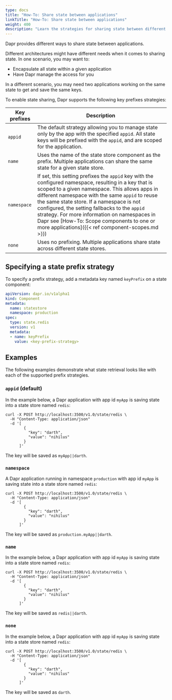 ```yaml
---
type: docs
title: "How-To: Share state between applications"
linkTitle: "How-To: Share state between applications"
weight: 400
description: "Learn the strategies for sharing state between different applications"
---
```


Dapr provides different ways to share state between applications.

Different architectures might have different needs when it comes to sharing state. In one scenario, you may want to:

- Encapsulate all state within a given application 
- Have Dapr manage the access for you

In a different scenario, you may need two applications working on the same state to get and save the same keys.

To enable state sharing, Dapr supports the following key prefixes strategies:

| Key prefixes | Description |
| ------------ | ----------- |
| `appid` | The default strategy allowing you to manage state only by the app with the specified `appid`. All state keys will be prefixed with the `appid`, and are scoped for the application. |
| `name` | Uses the name of the state store component as the prefix. Multiple applications can share the same state for a given state store. |
| `namespace` |  If set, this setting prefixes the `appid` key with the configured namespace, resulting in a key that is scoped to a given namespace. This allows apps in different namespace with the same `appid` to reuse the same state store. If a namespace is not configured, the setting fallbacks to the `appid` strategy. For more information on namespaces in Dapr see [How-To: Scope components to one or more applications]({{< ref component-scopes.md >}}) |
| `none` | Uses no prefixing. Multiple applications share state across different state stores. |

## Specifying a state prefix strategy

To specify a prefix strategy, add a metadata key named `keyPrefix` on a state component:

```yaml
apiVersion: dapr.io/v1alpha1
kind: Component
metadata:
  name: statestore
  namespace: production
spec:
  type: state.redis
  version: v1
  metadata:
  - name: keyPrefix
    value: <key-prefix-strategy>
```

## Examples

The following examples demonstrate what state retrieval looks like with each of the supported prefix strategies.

### `appid` (default)

In the example below, a Dapr application with app id `myApp` is saving state into a state store named `redis`:

```shell
curl -X POST http://localhost:3500/v1.0/state/redis \
  -H "Content-Type: application/json"
  -d '[
        {
          "key": "darth",
          "value": "nihilus"
        }
      ]'
```

The key will be saved as `myApp||darth`.

### `namespace`

A Dapr application running in namespace `production` with app id `myApp` is saving state into a state store named `redis`:

```shell
curl -X POST http://localhost:3500/v1.0/state/redis \
  -H "Content-Type: application/json"
  -d '[
        {
          "key": "darth",
          "value": "nihilus"
        }
      ]'
```

The key will be saved as `production.myApp||darth`.

### `name`

In the example below, a Dapr application with app id `myApp` is saving state into a state store named `redis`:

```shell
curl -X POST http://localhost:3500/v1.0/state/redis \
  -H "Content-Type: application/json"
  -d '[
        {
          "key": "darth",
          "value": "nihilus"
        }
      ]'
```

The key will be saved as `redis||darth`.

### `none`

In the example below, a Dapr application with app id `myApp` is saving state into a state store named `redis`:

```shell
curl -X POST http://localhost:3500/v1.0/state/redis \
  -H "Content-Type: application/json"
  -d '[
        {
          "key": "darth",
          "value": "nihilus"
        }
      ]'
```

The key will be saved as `darth`.